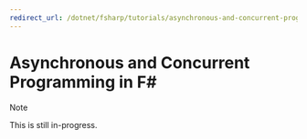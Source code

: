 ```yaml
---
redirect_url: /dotnet/fsharp/tutorials/asynchronous-and-concurrent-programming/async
---
```

# Asynchronous and Concurrent Programming in F# #

> [!NOTE]
> This is still in-progress.